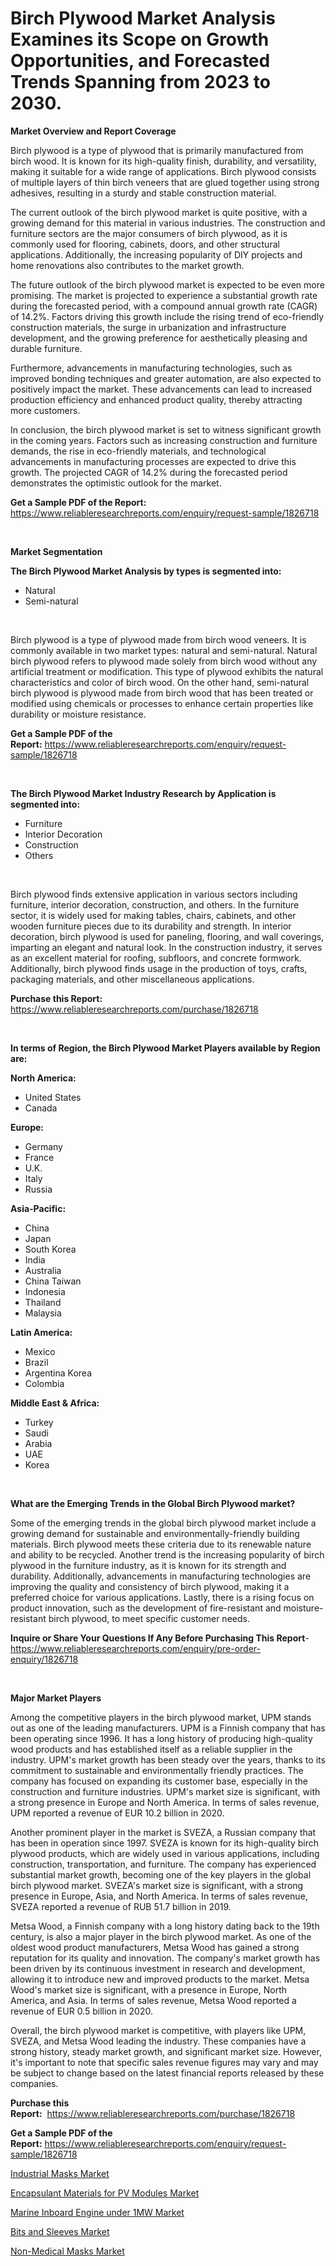 <p><h1>Birch Plywood Market Analysis Examines its Scope on Growth Opportunities, and Forecasted Trends Spanning from 2023 to 2030.</h1></p><p><strong>Market Overview and Report Coverage</strong></p>
<p><p>Birch plywood is a type of plywood that is primarily manufactured from birch wood. It is known for its high-quality finish, durability, and versatility, making it suitable for a wide range of applications. Birch plywood consists of multiple layers of thin birch veneers that are glued together using strong adhesives, resulting in a sturdy and stable construction material.</p><p>The current outlook of the birch plywood market is quite positive, with a growing demand for this material in various industries. The construction and furniture sectors are the major consumers of birch plywood, as it is commonly used for flooring, cabinets, doors, and other structural applications. Additionally, the increasing popularity of DIY projects and home renovations also contributes to the market growth.</p><p>The future outlook of the birch plywood market is expected to be even more promising. The market is projected to experience a substantial growth rate during the forecasted period, with a compound annual growth rate (CAGR) of 14.2%. Factors driving this growth include the rising trend of eco-friendly construction materials, the surge in urbanization and infrastructure development, and the growing preference for aesthetically pleasing and durable furniture.</p><p>Furthermore, advancements in manufacturing technologies, such as improved bonding techniques and greater automation, are also expected to positively impact the market. These advancements can lead to increased production efficiency and enhanced product quality, thereby attracting more customers.</p><p>In conclusion, the birch plywood market is set to witness significant growth in the coming years. Factors such as increasing construction and furniture demands, the rise in eco-friendly materials, and technological advancements in manufacturing processes are expected to drive this growth. The projected CAGR of 14.2% during the forecasted period demonstrates the optimistic outlook for the market.</p></p>
<p><strong>Get a Sample PDF of the Report:</strong> <a href="https://www.reliableresearchreports.com/enquiry/request-sample/1826718">https://www.reliableresearchreports.com/enquiry/request-sample/1826718</a></p>
<p>&nbsp;</p>
<p><strong>Market Segmentation</strong></p>
<p><strong>The Birch Plywood Market Analysis by types is segmented into:</strong></p>
<p><ul><li>Natural</li><li>Semi-natural</li></ul></p>
<p>&nbsp;</p>
<p><p>Birch plywood is a type of plywood made from birch wood veneers. It is commonly available in two market types: natural and semi-natural. Natural birch plywood refers to plywood made solely from birch wood without any artificial treatment or modification. This type of plywood exhibits the natural characteristics and color of birch wood. On the other hand, semi-natural birch plywood is plywood made from birch wood that has been treated or modified using chemicals or processes to enhance certain properties like durability or moisture resistance.</p></p>
<p><strong>Get a Sample PDF of the Report:</strong>&nbsp;<a href="https://www.reliableresearchreports.com/enquiry/request-sample/1826718">https://www.reliableresearchreports.com/enquiry/request-sample/1826718</a></p>
<p>&nbsp;</p>
<p><strong>The Birch Plywood Market Industry Research by Application is segmented into:</strong></p>
<p><ul><li>Furniture</li><li>Interior Decoration</li><li>Construction</li><li>Others</li></ul></p>
<p>&nbsp;</p>
<p><p>Birch plywood finds extensive application in various sectors including furniture, interior decoration, construction, and others. In the furniture sector, it is widely used for making tables, chairs, cabinets, and other wooden furniture pieces due to its durability and strength. In interior decoration, birch plywood is used for paneling, flooring, and wall coverings, imparting an elegant and natural look. In the construction industry, it serves as an excellent material for roofing, subfloors, and concrete formwork. Additionally, birch plywood finds usage in the production of toys, crafts, packaging materials, and other miscellaneous applications.</p></p>
<p><strong>Purchase this Report:</strong>&nbsp; <a href="https://www.reliableresearchreports.com/purchase/1826718">https://www.reliableresearchreports.com/purchase/1826718</a></p>
<p>&nbsp;</p>
<p><strong>In terms of Region, the Birch Plywood Market Players available by Region are:</strong></p>
<p>
    <p> <strong> North America: </strong>
        <ul>
            <li>United States</li>
            <li>Canada</li>
        </ul>
        </p> 
    <p> <strong> Europe: </strong>
        <ul>
            <li>Germany</li>
            <li>France</li>
            <li>U.K.</li>
            <li>Italy</li>
            <li>Russia</li>
        </ul>
        </p> 
    <p> <strong> Asia-Pacific: </strong>
        <ul>
            <li>China</li>
            <li>Japan</li>
            <li>South Korea</li>
            <li>India</li>
            <li>Australia</li>
            <li>China Taiwan</li>
            <li>Indonesia</li>
            <li>Thailand</li>
            <li>Malaysia</li>
        </ul>
        </p> 
    <p> <strong> Latin America: </strong>
        <ul>
            <li>Mexico</li>
            <li>Brazil</li>
            <li>Argentina Korea</li>
            <li>Colombia</li>
        </ul>
        </p> 
    <p> <strong> Middle East & Africa: </strong>
        <ul>
            <li>Turkey</li>
            <li>Saudi</li>
            <li>Arabia</li>
            <li>UAE</li>
            <li>Korea</li>
        </ul>
    </p>
    </p>
<p>&nbsp;</p>
<p><strong>What are the Emerging Trends in the Global Birch Plywood market?</strong></p>
<p><p>Some of the emerging trends in the global birch plywood market include a growing demand for sustainable and environmentally-friendly building materials. Birch plywood meets these criteria due to its renewable nature and ability to be recycled. Another trend is the increasing popularity of birch plywood in the furniture industry, as it is known for its strength and durability. Additionally, advancements in manufacturing technologies are improving the quality and consistency of birch plywood, making it a preferred choice for various applications. Lastly, there is a rising focus on product innovation, such as the development of fire-resistant and moisture-resistant birch plywood, to meet specific customer needs.</p></p>
<p><strong>Inquire or Share Your Questions If Any Before Purchasing This Report</strong>- <a href="https://www.reliableresearchreports.com/enquiry/pre-order-enquiry/1826718">https://www.reliableresearchreports.com/enquiry/pre-order-enquiry/1826718</a></p>
<p>&nbsp;</p>
<p><strong>Major Market Players</strong></p>
<p><p>Among the competitive players in the birch plywood market, UPM stands out as one of the leading manufacturers. UPM is a Finnish company that has been operating since 1996. It has a long history of producing high-quality wood products and has established itself as a reliable supplier in the industry. UPM's market growth has been steady over the years, thanks to its commitment to sustainable and environmentally friendly practices. The company has focused on expanding its customer base, especially in the construction and furniture industries. UPM's market size is significant, with a strong presence in Europe and North America. In terms of sales revenue, UPM reported a revenue of EUR 10.2 billion in 2020.</p><p>Another prominent player in the market is SVEZA, a Russian company that has been in operation since 1997. SVEZA is known for its high-quality birch plywood products, which are widely used in various applications, including construction, transportation, and furniture. The company has experienced substantial market growth, becoming one of the key players in the global birch plywood market. SVEZA's market size is significant, with a strong presence in Europe, Asia, and North America. In terms of sales revenue, SVEZA reported a revenue of RUB 51.7 billion in 2019.</p><p>Metsa Wood, a Finnish company with a long history dating back to the 19th century, is also a major player in the birch plywood market. As one of the oldest wood product manufacturers, Metsa Wood has gained a strong reputation for its quality and innovation. The company's market growth has been driven by its continuous investment in research and development, allowing it to introduce new and improved products to the market. Metsa Wood's market size is significant, with a presence in Europe, North America, and Asia. In terms of sales revenue, Metsa Wood reported a revenue of EUR 0.5 billion in 2020.</p><p>Overall, the birch plywood market is competitive, with players like UPM, SVEZA, and Metsa Wood leading the industry. These companies have a strong history, steady market growth, and significant market size. However, it's important to note that specific sales revenue figures may vary and may be subject to change based on the latest financial reports released by these companies.</p></p>
<p><strong>Purchase this Report:</strong>&nbsp;&nbsp;<a href="https://www.reliableresearchreports.com/purchase/1826718">https://www.reliableresearchreports.com/purchase/1826718</a></p>
<p></p>
<p><strong>Get a Sample PDF of the Report:</strong>&nbsp;<a href="https://www.reliableresearchreports.com/enquiry/request-sample/1826718">https://www.reliableresearchreports.com/enquiry/request-sample/1826718</a></p>
<p><p><a href="https://medium.com/@loririce03/industrial-masks-market-comprehensive-assessment-by-type-application-and-geography-6cda8839ba16">Industrial Masks Market</a></p><p><a href="https://medium.com/@kejsioni/encapsulant-materials-for-pv-modules-market-analysis-its-cagr-market-segmentation-and-global-71c90cde4b95">Encapsulant Materials for PV Modules Market</a></p><p><a href="https://medium.com/@hotspotflipk/marine-inboard-engine-under-1mw-market-trends-forecast-and-competitive-analysis-to-2030-135ca62359c6">Marine Inboard Engine under 1MW Market</a></p><p><a href="https://medium.com/@bhumi.technologiesmumbai/decoding-bits-and-sleeves-market-metrics-market-share-trends-and-growth-patterns-894b3399d36b">Bits and Sleeves Market</a></p><p><a href="https://medium.com/@catherinemartinez15/non-medical-masks-market-research-report-its-history-and-forecast-2023-to-2030-a8636d9d6a6c">Non-Medical Masks Market</a></p></p>